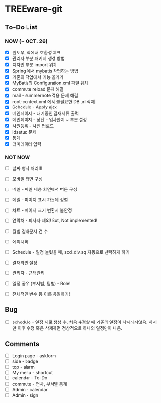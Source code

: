 # TREEware-git


## To-Do List

### NOW (~ OCT. 26)
- [x] 윈도우, 맥에서 호환성 체크
- [x] 관리자 부분 패키지 생성 방법
- [x] 디자인 부분 import 위치
- [x] Spring 에서 mybatis 작업하는 방법
- [x] 기존의 작업에서 기능 옮기기
- [x] MyBatis의 Configuration.xml 파일 위치
- [x] commute reload 문제 해결
- [x] mail - summernote 적용 문제 해결
- [x] root-context.xml 에서 불필요한 DB url 삭제
- [x] Schedule - Apply ajax
- [x] 메인페이지 - 대기중인 결재서류 출력
- [x] 메인페이지 - 상단 - 입사한지 ~ 부분 설정
- [x] 사원등록 - 사진 업로드
- [x] idsetup 문제
- [x] 통계
- [x] 더미데이터 입력

### NOT NOW
- [ ] 날짜 형식 처리!!!
- [ ] 모바일 화면 구성
- [ ] 메일 - 메일 내용 화면에서 버튼 구성
- [ ] 메일 - 페이지 표시 가운데 정렬
- [ ] 차트 - 페이지 크기 변환시 불안정
- [ ] 연락처 - 퇴사자 제외! But, Not implemented!
- [ ] 월별 결재문서 건 수
- [ ] 예외처리
- [ ] Schedule - 일정 눌렀을 때, scd_div_sq 자동으로 선택하게 하기
- [ ] 결재라인 설정
- [ ] 관리자 - 근태관리
- [ ] 일정 공유 (부서별, 팀별) - Role!
- [ ] 전체적인 변수 등 이름 통일하기!


## Bug

- [ ] schedule - 일정 새로 생성 후, 처음 수정할 때 기존의 일정이 삭제되지않음.
                하지만 이후 수정 혹은 삭제하면 정상적으로 하나의 일정만이 나옴.


## Comments

- [ ] Login page - askform
- [ ] side - badge
- [ ] top - alarm
- [ ] My menu - shortcut
- [ ] calendar - To-Do
- [ ] commute - 연차, 부서별 통계
- [ ] Admin - calendar
- [ ] Admin - sign
